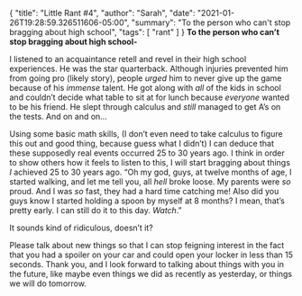 {
    "title": "Little Rant #4",
    "author": "Sarah",
    "date": "2021-01-26T19:28:59.326511606-05:00",
    "summary": "To the person who can't stop bragging about high school",
    "tags": [
        "rant"
    ]
}
**To the person who can’t stop bragging about high school-**

I listened to an acquaintance retell and revel in their high school
experiences. He was the star quarterback. Although injuries prevented
him from going pro (likely story), people *urged* him to never give up
the game because of his *immense* talent. He got along with *all* of the
kids in school and couldn’t decide what table to sit at for lunch
because *everyone* wanted to be his friend. He slept through calculus
and *still* managed to get A’s on the tests. And on and on…

Using some basic math skills, (I don’t even need to take calculus to
figure this out and good thing, because guess what I didn’t) I can
deduce that these supposedly real events occurred 25 to 30 years ago. I
think in order to show others how it feels to listen to this, I will
start bragging about things *I* achieved 25 to 30 years ago. “Oh my god,
guys, at twelve months of age, I started walking, and let me tell you,
all *hell* broke loose. My parents were *so* proud. And I was *so* fast,
they had a hard time catching me\! Also did you guys know I started
holding a spoon by myself at 8 months? I mean, that’s pretty early. I
can still do it to this day. *Watch*.”

It sounds kind of ridiculous, doesn’t it?

Please talk about new things so that I can stop feigning interest in the
fact that you had a spoiler on your car and could open your locker in
less than 15 seconds. Thank you, and I look forward to talking about
things with you in the future, like maybe even things we did as recently
as yesterday, or things we will do tomorrow.
